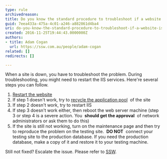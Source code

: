 ```yaml
---
type: rule
archivedreason: 
title: Do you know the standard procedure to troubleshoot if a website is down?
guid: 7eea433a-475a-4c01-a246-a882861d4ba4
uri: do-you-know-the-standard-procedure-to-troubleshoot-if-a-website-is-down
created: 2016-11-25T19:44:43.0000000Z
authors:
- title: Adam Cogan
  url: https://ssw.com.au/people/adam-cogan
related: []
redirects: []

---
```


When a site is down, you have to troubleshoot the problem. During troubleshooting, you might need to restart the IIS services. Here're several steps you can follow.

<!--endintro-->

1. [Restart the website](https&#58;//www.microsoft.com/technet/prodtechnol/WindowsServer2003/Library/IIS/f38a73eb-9e33-4f71-bcca-a913a125a50e.mspx?mfr=true)
2. If step 1 doesn't work, try to [recycle the application pool](https&#58;//www.microsoft.com/technet/prodtechnol/WindowsServer2003/Library/IIS/f11b8294-cc42-4e9c-8482-6257bf3b80f2.mspx?mfr=true)  of the site
3. If step 2 doesn't work, try to restart IIS
4. If step 3 doesn't work either, then reboot the web server machine (step 3 or step 4 is a severe action. You  **should get the approval**  of network administrators or ask them to do this)
5. If the site is still not working, turn on the maintenance page and then try to reproduce the problem on the testing site.  **DO NOT**  connect your testing site to the production database. If you need the production database, make a copy of it and restore it to your testing machine.


Still not fixed? Escalate the issue. Please refer to [SSW](https&#58;//www.ssw.com.au/).
